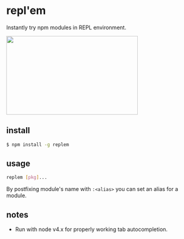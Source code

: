 # repl'em

Instantly try npm modules in REPL environment.

<img src="https://raw.githubusercontent.com/raine/replem/media/term.png" width="346" height="207">

## install

```sh
$ npm install -g replem
```

## usage

```sh
replem [pkg]...
```

By postfixing module's name with `:<alias>` you can set an alias for a
module.

## notes

- Run with node v4.x for properly working tab autocompletion.
